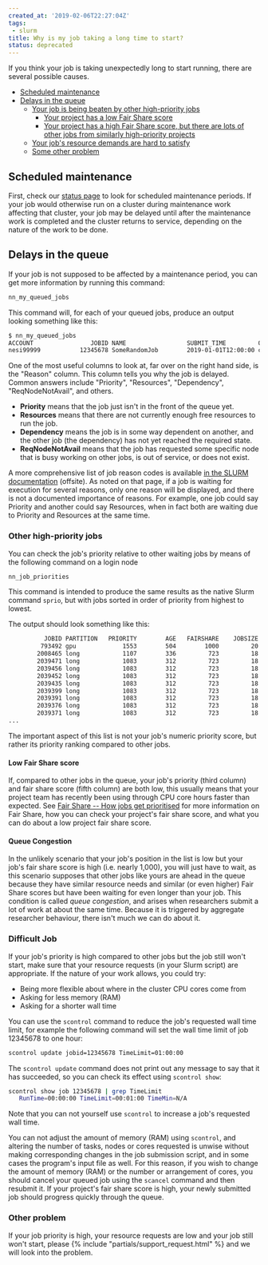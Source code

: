 ```yaml
---
created_at: '2019-02-06T22:27:04Z'
tags:
 - slurm
title: Why is my job taking a long time to start?
status: deprecated
---
```


If you think your job is taking unexpectedly long to start running,
there are several possible causes.

- [Scheduled maintenance](#scheduled-maintenance)
- [Delays in the queue](#delays-in-the-queue)
    - [Your job is being beaten by other high-priority jobs](#other-high-priority-jobs)
        - [Your project has a low Fair Share score](#low-fair-share-score)
        - [Your project has a high Fair Share score, but there are lots of other jobs from similarly high-priority projects](#queue-congestion)
    - [Your job's resource demands are hard to satisfy](#difficult-job)
    - [Some other problem](#other-problem)

## Scheduled maintenance

First, check our [status page](https://status.nesi.org.nz/) to look for
scheduled maintenance periods. If your job would otherwise run on a
cluster during maintenance work affecting that cluster, your job may be
delayed until after the maintenance work is completed and the cluster
returns to service, depending on the nature of the work to be done.

## Delays in the queue

If your job is not supposed to be affected by a maintenance period, you
can get more information by running this command:

```sh
nn_my_queued_jobs
```

This command will, for each of your queued jobs, produce an output
looking something like this:

```sh
$ nn_my_queued_jobs 
ACCOUNT                JOBID NAME                 SUBMIT_TIME         QOS    NODE CPUS MIN_MEMORY PRIORITY START_TIME          REASON
nesi99999           12345678 SomeRandomJob        2019-01-01T12:00:00 collab    1    8         2G     1553        N/A          QOSMaxCpuPerJobLimit
```

One of the most useful columns to look at, far over on the right hand
side, is the "Reason" column. This column tells you why the job is
delayed. Common answers include "Priority", "Resources", "Dependency",
"ReqNodeNotAvail", and others.

- **Priority** means that the job just isn't in the front of the queue
    yet.
- **Resources** means that there are not currently enough free
    resources to run the job.
- **Dependency** means the job is in some way dependent on another,
    and the other job (the dependency) has not yet reached the required
    state.
- **ReqNodeNotAvail** means that the job has requested some specific
    node that is busy working on other jobs, is out of service, or does
    not exist.

A more comprehensive list of job reason codes is available
[in the SLURM documentation](https://slurm.schedmd.com/archive/{{config.extra.slurm}}/squeue.html#lbAF) (offsite). As noted
on that page, if a job is waiting for execution for several reasons,
only one reason will be displayed, and there is not a documented
importance of reasons. For example, one job could say Priority and
another could say Resources, when in fact both are waiting due to
Priority and Resources at the same time.

### Other high-priority jobs

You can check the job's priority relative to other waiting jobs by means
of the following command on a login node

```sh
nn_job_priorities
```

This command is intended to produce the same results as the native Slurm
command `sprio`, but with jobs sorted in order of priority from highest
to lowest.

The output should look something like this:

```sh
          JOBID PARTITION   PRIORITY        AGE   FAIRSHARE    JOBSIZE        QOS
         793492 gpu             1553        504        1000         20         30
        2008465 long            1107        336         723         18         30
        2039471 long            1083        312         723         18         30
        2039456 long            1083        312         723         18         30
        2039452 long            1083        312         723         18         30
        2039435 long            1083        312         723         18         30
        2039399 long            1083        312         723         18         30
        2039391 long            1083        312         723         18         30
        2039376 long            1083        312         723         18         30
        2039371 long            1083        312         723         18         30
...
```

The important aspect of this list is not your job's numeric priority
score, but rather its priority ranking compared to other jobs.

#### Low Fair Share score

If, compared to other jobs in the queue, your job's priority (third
column) and fair share score (fifth column) are both low, this usually
means that your project team has recently been using through CPU core
hours faster than expected.
See [Fair Share -- How jobs get prioritised](../../Scientific_Computing/Batch_Jobs/Fair_Share.md) for more
information on Fair Share, how you can check your project's fair share
score, and what you can do about a low project fair share score.

#### Queue Congestion

In the unlikely scenario that your job's position in the list is low but
your job's fair share score is high (i.e. nearly 1,000), you will just
have to wait, as this scenario supposes that other jobs like yours are
ahead in the queue because they have similar resource needs and similar
(or even higher) Fair Share scores but have been waiting for even longer
than your job. This condition is called *queue congestion*, and arises
when researchers submit a lot of work at about the same time. Because it
is triggered by aggregate researcher behaviour, there isn't much we can
do about it.

### Difficult Job

If your job's priority is high compared to other jobs but the job still
won't start, make sure that your resource requests (in your Slurm
script) are appropriate. If the nature of your work allows, you could
try:

- Being more flexible about where in the cluster CPU cores come from
- Asking for less memory (RAM)
- Asking for a shorter wall time

You can use the `scontrol` command to reduce the job's requested wall
time limit, for example the following command will set the wall time
limit of job 12345678 to one hour:

```sh
scontrol update jobid=12345678 TimeLimit=01:00:00
```

The `scontrol update` command does not print out any message to say that
it has succeeded, so you can check its effect using `scontrol show`:

```sh
scontrol show job 12345678 | grep TimeLimit
   RunTime=00:00:00 TimeLimit=00:01:00 TimeMin=N/A
```

Note that you can not yourself use `scontrol` to increase a job's
requested wall time.

You can not adjust the amount of memory (RAM) using `scontrol`, and
altering the number of tasks, nodes or cores requested is unwise without
making corresponding changes in the job submission script, and in some
cases the program's input file as well. For this reason, if you wish to
change the amount of memory (RAM) or the number or arrangement of cores,
you should cancel your queued job using the `scancel` command and then
resubmit it. If your project's fair share score is high, your newly
submitted job should progress quickly through the queue.

### Other problem

If your job priority is high, your resource requests are low and your
job still won't start, please  {% include "partials/support_request.html" %} and we will look into
the problem.
